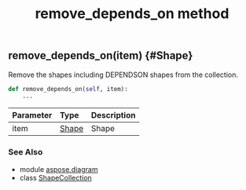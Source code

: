 ﻿---
title: remove_depends_on method
second_title: Aspose.Diagram for Python via .NET API References
description: 
type: docs
weight: 90
url: /python-net/aspose.diagram/shapecollection/remove_depends_on/
is_root: false
---

## remove_depends_on(item) {#Shape}

Remove the shapes including DEPENDSON shapes from the collection.



```python
def remove_depends_on(self, item):
    ...
```


| Parameter | Type | Description |
| :- | :- | :- |
| item | [Shape](/diagram/python-net/aspose.diagram/shape) | Shape |



### See Also
* module [aspose.diagram](../../)
* class [ShapeCollection](/diagram/python-net/aspose.diagram/shapecollection)
